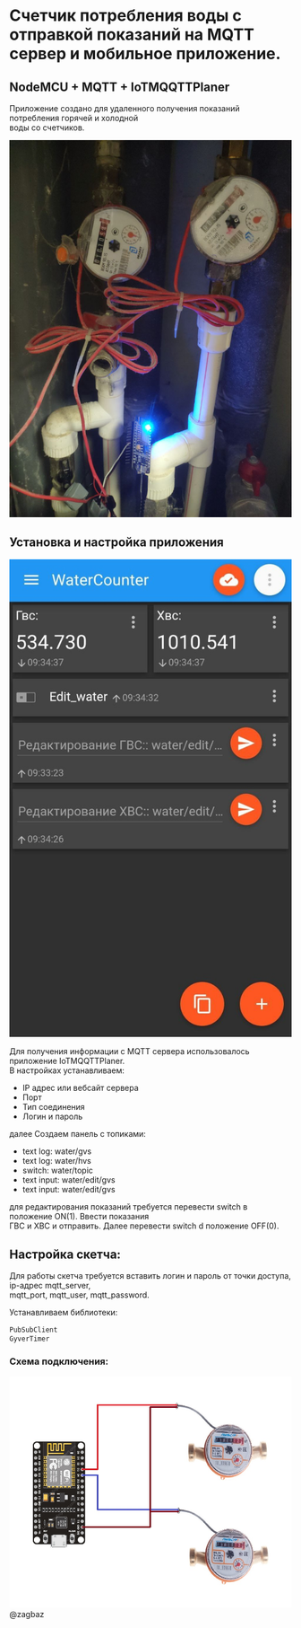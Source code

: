 # Счетчик потребления воды с отправкой показаний на MQTT сервер и мобильное приложение.
## NodeMCU + MQTT + IoTMQQTTPlaner
Приложение создано для удаленного получения показаний потребления горячей и холодной  
воды со счетчиков.

![placing](https://github.com/ZagBaZ/Arduino_project/blob/main/Water_Counter/images/placing.jpg)

## Установка и настройка приложения

![mobile](https://github.com/ZagBaZ/Arduino_project/blob/main/Water_Counter/images/mobile.jpg)

Для получения информации с MQTT сервера использовалось приложение IoTMQQTTPlaner.  
В настройках устанавливаем:  
- IP адрес или вебсайт сервера
- Порт
- Тип соединения
- Логин и пароль

далее Создаем панель с топиками:  
- text log: water/gvs
- text log: water/hvs
- switch: water/topic
- text input: water/edit/gvs
- text input: water/edit/gvs

для редактирования показаний требуется перевести switch в положение ON(1). Ввести показания  
ГВС и ХВС и отправить. Далее перевести switch d положение OFF(0).

## Настройка скетча:

Для работы скетча требуется вставить логин и пароль от точки доступа, ip-адрес mqtt_server,  
mqtt_port, mqtt_user, mqtt_password. 

Устанавливаем библиотеки:
```
PubSubClient
GyverTimer
```

### Схема подключения:
![scheme](https://github.com/ZagBaZ/Arduino_project/blob/main/Water_Counter/images/Scheme.jpg)
@zagbaz
